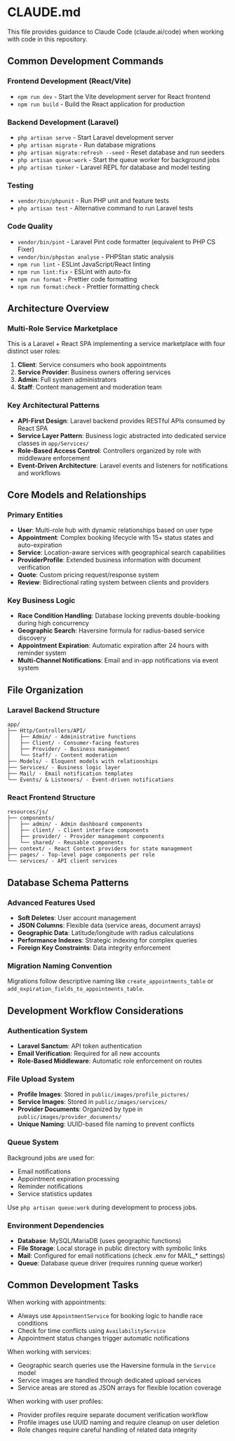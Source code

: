 # CLAUDE.md

This file provides guidance to Claude Code (claude.ai/code) when working with code in this repository.

## Common Development Commands

### Frontend Development (React/Vite)
- `npm run dev` - Start the Vite development server for React frontend
- `npm run build` - Build the React application for production

### Backend Development (Laravel)
- `php artisan serve` - Start Laravel development server
- `php artisan migrate` - Run database migrations
- `php artisan migrate:refresh --seed` - Reset database and run seeders
- `php artisan queue:work` - Start the queue worker for background jobs
- `php artisan tinker` - Laravel REPL for database and model testing

### Testing
- `vendor/bin/phpunit` - Run PHP unit and feature tests
- `php artisan test` - Alternative command to run Laravel tests

### Code Quality
- `vendor/bin/pint` - Laravel Pint code formatter (equivalent to PHP CS Fixer)
- `vendor/bin/phpstan analyse` - PHPStan static analysis
- `npm run lint` - ESLint JavaScript/React linting
- `npm run lint:fix` - ESLint with auto-fix
- `npm run format` - Prettier code formatting
- `npm run format:check` - Prettier formatting check

## Architecture Overview

### Multi-Role Service Marketplace
This is a Laravel + React SPA implementing a service marketplace with four distinct user roles:

1. **Client**: Service consumers who book appointments
2. **Service Provider**: Business owners offering services  
3. **Admin**: Full system administrators
4. **Staff**: Content management and moderation team

### Key Architectural Patterns
- **API-First Design**: Laravel backend provides RESTful APIs consumed by React SPA
- **Service Layer Pattern**: Business logic abstracted into dedicated service classes in `app/Services/`
- **Role-Based Access Control**: Controllers organized by role with middleware enforcement
- **Event-Driven Architecture**: Laravel events and listeners for notifications and workflows

## Core Models and Relationships

### Primary Entities
- **User**: Multi-role hub with dynamic relationships based on user type
- **Appointment**: Complex booking lifecycle with 15+ status states and auto-expiration
- **Service**: Location-aware services with geographical search capabilities
- **ProviderProfile**: Extended business information with document verification
- **Quote**: Custom pricing request/response system
- **Review**: Bidirectional rating system between clients and providers

### Key Business Logic
- **Race Condition Handling**: Database locking prevents double-booking during high concurrency
- **Geographic Search**: Haversine formula for radius-based service discovery
- **Appointment Expiration**: Automatic expiration after 24 hours with reminder system
- **Multi-Channel Notifications**: Email and in-app notifications via event system

## File Organization

### Laravel Backend Structure
```
app/
├── Http/Controllers/API/
│   ├── Admin/ - Administrative functions
│   ├── Client/ - Consumer-facing features  
│   ├── Provider/ - Business management
│   └── Staff/ - Content moderation
├── Models/ - Eloquent models with relationships
├── Services/ - Business logic layer
├── Mail/ - Email notification templates
└── Events/ & Listeners/ - Event-driven notifications
```

### React Frontend Structure
```
resources/js/
├── components/
│   ├── admin/ - Admin dashboard components
│   ├── client/ - Client interface components
│   ├── provider/ - Provider management components
│   └── shared/ - Reusable components
├── context/ - React Context providers for state management
├── pages/ - Top-level page components per role
└── services/ - API client services
```

## Database Schema Patterns

### Advanced Features Used
- **Soft Deletes**: User account management
- **JSON Columns**: Flexible data (service areas, document arrays)
- **Geographic Data**: Latitude/longitude with radius calculations
- **Performance Indexes**: Strategic indexing for complex queries
- **Foreign Key Constraints**: Data integrity enforcement

### Migration Naming Convention
Migrations follow descriptive naming like `create_appointments_table` or `add_expiration_fields_to_appointments_table`.

## Development Workflow Considerations

### Authentication System
- **Laravel Sanctum**: API token authentication
- **Email Verification**: Required for all new accounts
- **Role-Based Middleware**: Automatic role enforcement on routes

### File Upload System
- **Profile Images**: Stored in `public/images/profile_pictures/`
- **Service Images**: Stored in `public/images/services/`
- **Provider Documents**: Organized by type in `public/images/provider_documents/`
- **Unique Naming**: UUID-based file naming to prevent conflicts

### Queue System
Background jobs are used for:
- Email notifications
- Appointment expiration processing
- Reminder notifications
- Service statistics updates

Use `php artisan queue:work` during development to process jobs.

### Environment Dependencies
- **Database**: MySQL/MariaDB (uses geographic functions)
- **File Storage**: Local storage in public directory with symbolic links
- **Mail**: Configured for email notifications (check .env for MAIL_* settings)
- **Queue**: Database queue driver (requires running queue worker)

## Common Development Tasks

When working with appointments:
- Always use `AppointmentService` for booking logic to handle race conditions
- Check for time conflicts using `AvailabilityService`
- Appointment status changes trigger automatic notifications

When working with services:
- Geographic search queries use the Haversine formula in the `Service` model
- Service images are handled through dedicated upload services
- Service areas are stored as JSON arrays for flexible location coverage

When working with user profiles:
- Provider profiles require separate document verification workflow
- Profile images use UUID naming and require cleanup on user deletion
- Role changes require careful handling of related data integrity